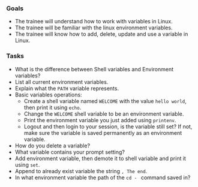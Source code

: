 ### Goals
- The trainee will understand how to work with variables in Linux.
- The trainee will be familiar with the linux environment variables.
- The trainee will know how to add, delete, update and use a variable in Linux.

### Tasks
- What is the difference between Shell variables and Environment variables?
- List all current environment variables.
- Explain what the `PATH` variable represents.
- Basic variables operations: 
  - Create a shell variable named `WELCOME` with the value `hello world`, then print it using `echo`.
  - Change the `WELCOME` shell variable to be an environment variable.
  - Print the environment variable you just added using `printenv`.
  - Logout and then login to your session, is the variable still set?
  If not, make sure the variable is saved permanently as an environment variable.
- How do you delete a variable?
- What variable contains your prompt setting?
- Add environment variable, then demote it to shell variable and print it using `set`.
- Append to already exist variable the string `, The end`.
- In what environment variable the path of the `cd - ` command saved in? 
